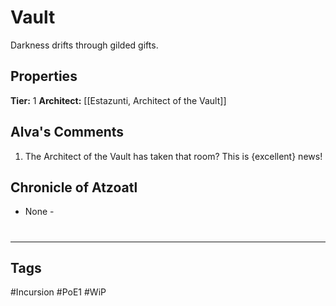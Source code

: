 # Vault
Darkness drifts through gilded gifts.

## Properties
**Tier:** 1
**Architect:** [[Estazunti, Architect of the Vault]]

## Alva's Comments
1. The Architect of the Vault has taken that room? This is {excellent} news!

## Chronicle of Atzoatl
- None -

#
---
## Tags
#Incursion
#PoE1
#WiP

